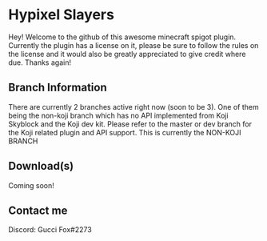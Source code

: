 # Hypixel Slayers

Hey! Welcome to the github of this awesome minecraft spigot plugin.
Currently the plugin has a license on it, please be sure to follow the rules on the license
and it would also be greatly appreciated to give credit where due. Thanks again!

## Branch Information
There are currently 2 branches active right now (soon to be 3). One of them being the non-koji branch which has no API implemented from Koji Skyblock and the Koji dev kit. Please refer to the master or dev branch for the Koji related plugin and API support. This is currently the NON-KOJI BRANCH

## Download(s)

Coming soon!

## Contact me

Discord: Gucci Fox#2273
